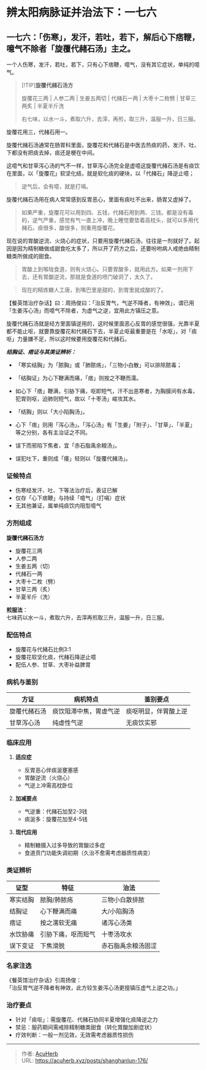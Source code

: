# 辨太阳病脉证并治法下：一七六


## 一七六：「伤寒」，发汗，若吐，若下，解后心下痞鞭，噫气不除者「旋覆代赭石汤」主之。

<!--more-->

一个人伤寒，发汗，若吐，若下，只有心下痞鞭，噫气，没有其它症状，单纯的噫气。

> [!TIP]**旋覆代赭石汤方**
>
> 旋覆花三两 | 人参二两 | 生姜五两切 | 代赭石一两 | 大枣十二枚劈 | 甘草三两炙 | 半夏半斤洗
>
> 右七味，以水一斗，煮取六升，去滓，再煎，取三升，温服一升，日三服。

旋覆花用三，代赭石用一。

旋覆代赭石汤通常在肠胃科里面，旋覆花和代赭石是中医去热痰的药，发汗、吐、下都没有把痰去掉，痰还是梗在中间。

这噫气和甘草泻心汤的气不一样，甘草泻心汤完全是虚噫这旋覆代赭石汤是有痰饮在里面，以「旋覆花」软坚化结，就是软化痰的硬块，以「代赭石」降逆止噫；

> 逆气后，会有噫，就是打嗝。

旋覆代赭石汤用在病人常常感到反胃恶心，里面有痰吐不出来，肠胃又虚掉了。

> 如果严重，旋覆花可以用到四、五钱，代赭石用到两、三钱。都是没有毒的，逆气严重，感觉有气一直上冲，晚上睡觉要垫着高枕头，就可以多用代赭石。痰很多，酸很多，则重用旋覆花。

现在说的胃酸逆流、火烧心的症状，只要用旋覆代赭石汤，往往是一剂就好了。起因是因为精制糖做成甜食吃太多了，所以开了药方之后，还要吩咐病人戒绝由精制糖类所做成的甜食。

> 胃酸上到喉咙食道，则有火烧心。只要胃酸多，就用此方。如果一剂用下去，还有胃酸逆流，那就是食道的喷门破洞了，太久了。

> 现在的精炼糖人工唐，到嘴巴里是甜的，到胃里就成酸的了。

【餐英馆治疗杂话】曰：周扬俊曰：「治反胃气，气逆不降者，有神效」，谓已用「生姜泻心汤」而噫气不除者，为虚气之逆，宜用此方镇压之意。

旋覆代赭石汤就是经方里面镇逆用的，这时候里面恶心反胃的感觉很强，光靠半夏都不能止呕，就要靠旋覆花和代赭石下去，半夏止呕最重要是在「水呕」，对「痰呕」力量嫌不足，所以这时候要用旋覆花和代赭石。

***结胸证、痞证与其类证辨析：***

- 「寒实结胸」为「脓胸」或「肺脓疡」，「三物小白散」可以排除脓毒；

- 「结胸证」为心下鞭满而痛，「痞」则按之不鞭而濡。

- 如心下「痞」鞭满，引胁下痛，呕即短气，汗不出恶寒者，为胸膜间有水毒，犯胃则呕，迫肺则短气，故以「十枣汤」峻攻其水。

- 「结胸」则以「大小陷胸汤」。

- 心下「痞」则用「泻心汤」。「泻心汤」有「生姜」「附子」、「甘草」、「半夏」等之分别，各有主治证之不同。

- 误下而邪陷下焦者，宜「赤石脂禹余粮汤」。

- 误犯吐下，重则成「痿」轻则以「旋覆代赭汤」。

### 证候特点
- 伤寒经发汗、吐、下等法治疗后，表证已解  
- 仅存「心下痞鞭」与持续「噫气」（打嗝）症状  
- 无其他兼证，属单纯痰饮内阻型噫气  

### 方剂组成
**旋覆代赭石汤方**  
- 旋覆花三两  
- 人参二两  
- 生姜五两（切）  
- 代赭石一两  
- 大枣十二枚（劈）  
- 甘草三两（炙）  
- 半夏半斤（洗）  

**煎服法**：  
七味药以水一斗，煮取六升，去滓再煎取三升，温服一升，日三服。

### 配伍特点
- 旋覆花与代赭石比例3:1  
- 旋覆花软坚化痰，代赭石降逆止噫  
- 配伍人参、甘草、大枣补益脾胃  

### 病机与鉴别
| 方证         | 病机特点                  | 鉴别要点                 |
|--------------|--------------------------|--------------------------|
| 旋覆代赭石汤 | 痰饮阻滞中焦，胃虚气逆    | 痰呕明显，伴胃酸上逆     |
| 甘草泻心汤   | 纯虚性气逆                | 无痰饮实邪              |

### 临床应用
1. **适应症**  
   - 反胃恶心伴痰涎壅塞感  
   - 胃酸逆流（火烧心）  
   - 气逆上冲需高枕卧位  

2. **加减要点**  
   - 气逆重：代赭石加至2-3钱  
   - 痰涎多：旋覆花加至4-5钱  

3. **现代应用**  
   - 精制糖摄入过多导致的胃酸过多症  
   - 食道贲门功能失调初期（久治不愈需考虑器质性病变）  

### 类证辨析
| 证型         | 特征                      | 治法                     |
|--------------|--------------------------|--------------------------|
| 寒实结胸     | 脓胸/肺脓疡              | 三物小白散排脓          |
| 结胸证       | 心下鞭满而痛             | 大/小陷胸汤             |
| 痞证         | 按之濡软无痛             | 诸泻心汤类              |
| 水饮胁痛     | 引胁下痛，呕而短气       | 十枣汤攻水              |
| 误下变证     | 下焦滑脱                 | 赤石脂禹余粮汤固涩      |

### 名家注选
《餐英馆治疗杂话》引周扬俊：  
「治反胃气逆不降者有神效，此方较生姜泻心汤更擅镇压虚气上逆之功。」  

### 治疗要点
- 针对「痰呕」：需旋覆花、代赭石协同半夏增强化痰降逆之力  
- 禁忌：服药期间需戒除精制糖类甜食（转化胃酸加剧症状）  
- 疗效判断：一般一剂见效，无效需考虑器质性损伤

---

> 作者: [AcuHerb](https://acuherb.xyz)  
> URL: https://acuherb.xyz/posts/shanghanlun-176/  

